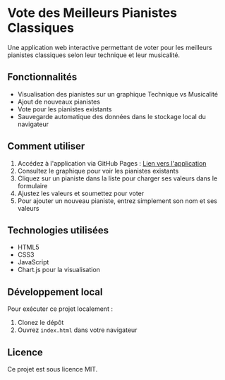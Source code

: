 # Vote des Meilleurs Pianistes Classiques

Une application web interactive permettant de voter pour les meilleurs pianistes classiques selon leur technique et leur musicalité.

## Fonctionnalités

- Visualisation des pianistes sur un graphique Technique vs Musicalité
- Ajout de nouveaux pianistes
- Vote pour les pianistes existants
- Sauvegarde automatique des données dans le stockage local du navigateur

## Comment utiliser

1. Accédez à l'application via GitHub Pages : [Lien vers l'application](https://philou1234.github.io/classical-pianists-voting/)
2. Consultez le graphique pour voir les pianistes existants
3. Cliquez sur un pianiste dans la liste pour charger ses valeurs dans le formulaire
4. Ajustez les valeurs et soumettez pour voter
5. Pour ajouter un nouveau pianiste, entrez simplement son nom et ses valeurs

## Technologies utilisées

- HTML5
- CSS3
- JavaScript
- Chart.js pour la visualisation

## Développement local

Pour exécuter ce projet localement :

1. Clonez le dépôt
2. Ouvrez `index.html` dans votre navigateur

## Licence

Ce projet est sous licence MIT.